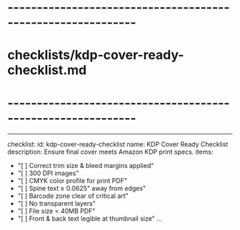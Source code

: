 <!-- Powered by BMAD™ Core -->

# ------------------------------------------------------------

# checklists/kdp-cover-ready-checklist.md

# ------------------------------------------------------------

---

checklist:
id: kdp-cover-ready-checklist
name: KDP Cover Ready Checklist
description: Ensure final cover meets Amazon KDP print specs.
items:

- "[ ] Correct trim size & bleed margins applied"
- "[ ] 300 DPI images"
- "[ ] CMYK color profile for print PDF"
- "[ ] Spine text ≥ 0.0625" away from edges"
- "[ ] Barcode zone clear of critical art"
- "[ ] No transparent layers"
- "[ ] File size < 40MB PDF"
- "[ ] Front & back text legible at thumbnail size"
  ...
